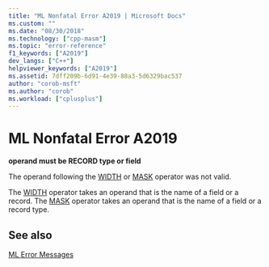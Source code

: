 ```yaml
---
title: "ML Nonfatal Error A2019 | Microsoft Docs"
ms.custom: ""
ms.date: "08/30/2018"
ms.technology: ["cpp-masm"]
ms.topic: "error-reference"
f1_keywords: ["A2019"]
dev_langs: ["C++"]
helpviewer_keywords: ["A2019"]
ms.assetid: 7dff209b-6d91-4e39-88a3-5d6329bac537
author: "corob-msft"
ms.author: "corob"
ms.workload: ["cplusplus"]
---
```

# ML Nonfatal Error A2019

**operand must be RECORD type or field**

The operand following the [WIDTH](../../assembler/masm/operator-width.md) or [MASK](../../assembler/masm/operator-mask.md) operator was not valid.

The [WIDTH](../../assembler/masm/operator-width.md) operator takes an operand that is the name of a field or a record. The [MASK](../../assembler/masm/operator-mask.md) operator takes an operand that is the name of a field or a record type.

## See also

[ML Error Messages](../../assembler/masm/ml-error-messages.md)<br/>